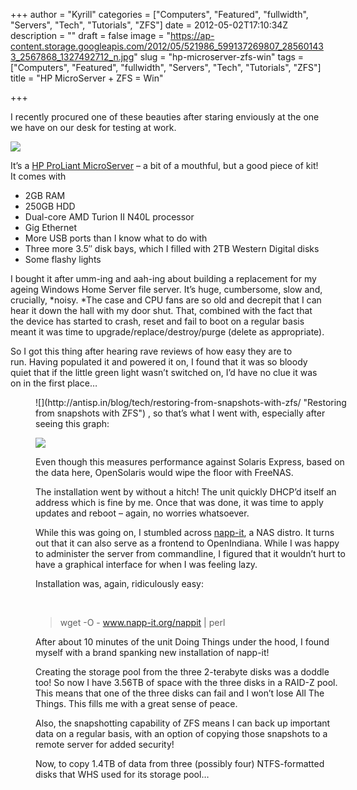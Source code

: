 +++
author = "Kyrill"
categories = ["Computers", "Featured", "fullwidth", "Servers", "Tech", "Tutorials", "ZFS"]
date = 2012-05-02T17:10:34Z
description = ""
draft = false
image = "https://ap-content.storage.googleapis.com/2012/05/521986_599137269807_285601433_2567868_1327492712_n.jpg"
slug = "hp-microserver-zfs-win"
tags = ["Computers", "Featured", "fullwidth", "Servers", "Tech", "Tutorials", "ZFS"]
title = "HP MicroServer + ZFS = Win"

+++


I recently procured one of these beauties after staring enviously at the one we have on our desk for testing at work.

![](http://antisp.in/blog/wp-content/uploads/2012/05/521986_599137269807_285601433_2567868_1327492712_n.jpg)

It’s a [HP ProLiant MicroServer](http://www.ebuyer.com/281915-hp-proliant-turion-ii-n40l-microserver-100-cashback-658553-421) – a bit of a mouthful, but a good piece of kit! It comes with

- 2GB RAM
- 250GB HDD
- Dual-core AMD Turion II N40L processor
- Gig Ethernet
- More USB ports than I know what to do with
- Three more 3.5″ disk bays, which I filled with 2TB Western Digital disks
- Some flashy lights

I bought it after umm-ing and aah-ing about building a replacement for my ageing Windows Home Server file server. It’s huge, cumbersome, slow and, crucially, *noisy. *The case and CPU fans are so old and decrepit that I can hear it down the hall with my door shut. That, combined with the fact that the device has started to crash, reset and fail to boot on a regular basis meant it was time to upgrade/replace/destroy/purge (delete as appropriate).

So I got this thing after hearing rave reviews of how easy they are to run. Having populated it and powered it on, I found that it was so bloody quiet that if the little green light wasn’t switched on, I’d have no clue it was on in the first place…

<figure class="thumbnail wp-caption aligncenter" id="attachment_1565" style="width: 498px">
![](http://antisp.in/blog/tech/restoring-from-snapshots-with-zfs/ "Restoring from snapshots with ZFS")
, so that’s what I went with, especially after seeing this graph:

![](http://antisp.in/blog/wp-content/uploads/2012/05/iops-perfom1-480x327.jpg)

Even though this measures performance against Solaris Express, based on the data here, OpenSolaris would wipe the floor with FreeNAS.

The installation went by without a hitch! The unit quickly DHCP’d itself an address which is fine by me. Once that was done, it was time to apply updates and reboot – again, no worries whatsoever.

While this was going on, I stumbled across [napp-it](http://napp-it.org/), a NAS distro. It turns out that it can also serve as a frontend to OpenIndiana. While I was happy to administer the server from commandline, I figured that it wouldn’t hurt to have a graphical interface for when I was feeling lazy.

Installation was, again, ridiculously easy:

 

> wget -O - www.napp-it.org/nappit | perl

After about 10 minutes of the unit Doing Things under the hood, I found myself with a brand spanking new installation of napp-it!

Creating the storage pool from the three 2-terabyte disks was a doddle too! So now I have 3.56TB of space with the three disks in a RAID-Z pool. This means that one of the three disks can fail and I won’t lose All The Things. This fills me with a great sense of peace.

Also, the snapshotting capability of ZFS means I can back up important data on a regular basis, with an option of copying those snapshots to a remote server for added security!

Now, to copy 1.4TB of data from three (possibly four) NTFS-formatted disks that WHS used for its storage pool…

 


